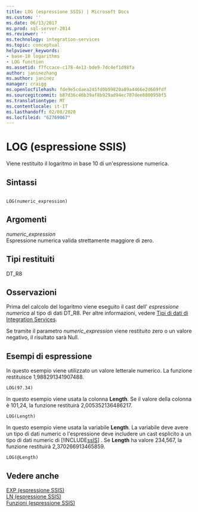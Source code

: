 ```yaml
---
title: LOG (espressione SSIS) | Microsoft Docs
ms.custom: ''
ms.date: 06/13/2017
ms.prod: sql-server-2014
ms.reviewer: ''
ms.technology: integration-services
ms.topic: conceptual
helpviewer_keywords:
- base-10 logarithms
- LOG function
ms.assetid: f7fccace-c178-4e13-bde9-7dc4ef1d98fa
author: janinezhang
ms.author: janinez
manager: craigg
ms.openlocfilehash: fde9e5cdaea245fd0b99820a89a4466e2d669fdf
ms.sourcegitcommit: b87d36c46b39af8b929ad94ec707dee8800950f5
ms.translationtype: MT
ms.contentlocale: it-IT
ms.lasthandoff: 02/08/2020
ms.locfileid: "62769067"
---
```

# <a name="log-ssis-expression"></a>LOG (espressione SSIS)
  Viene restituito il logaritmo in base 10 di un'espressione numerica.  
  
## <a name="syntax"></a>Sintassi  
  
```  
  
LOG(numeric_expression)  
```  
  
## <a name="arguments"></a>Argomenti  
 *numeric_expression*  
 Espressione numerica valida strettamente maggiore di zero.  
  
## <a name="result-types"></a>Tipi restituiti  
 DT_R8  
  
## <a name="remarks"></a>Osservazioni  
 Prima del calcolo del logaritmo viene eseguito il cast dell' *espressione numerica* al tipo di dati DT_R8. Per altre informazioni, vedere [Tipi di dati di Integration Services](../data-flow/integration-services-data-types.md).  
  
 Se tramite il parametro *numeric_expression* viene restituito zero o un valore negativo, il risultato sarà Null.  
  
## <a name="expression-examples"></a>Esempi di espressione  
 In questo esempio viene utilizzato un valore letterale numerico. La funzione restituisce 1,988291341907488.  
  
```  
LOG(97.34)  
```  
  
 In questo esempio viene usata la colonna **Length**. Se il valore della colonna è 101,24, la funzione restituirà 2,005352136486217.  
  
```  
LOG(Length)   
```  
  
 In questo esempio viene usata la variabile **Length**. La variabile deve avere un tipo di dati numeric o l'espressione deve includere un cast esplicito a un tipo di dati numeric di [!INCLUDE[ssIS](../../includes/ssis-md.md)] . Se **Length** ha valore 234,567, la funzione restituirà 2,370266913465859.  
  
```  
LOG(@Length)   
```  
  
## <a name="see-also"></a>Vedere anche  
 [EXP &#40;espressione SSIS&#41;](exp-ssis-expression.md)   
 [LN &#40;espressione SSIS&#41;](ln-ssis-expression.md)   
 [Funzioni &#40;espressione SSIS&#41;](functions-ssis-expression.md)  
  
  
